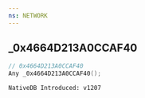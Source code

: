 ```yaml
---
ns: NETWORK
---
```

## _0x4664D213A0CCAF40

```c
// 0x4664D213A0CCAF40
Any _0x4664D213A0CCAF40();
```

```
NativeDB Introduced: v1207
```

